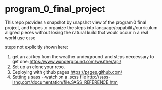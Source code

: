 # program_0_final_project

This repo provides a snapshot by snapshot view of the program 0 final project, and hopes to 
organize the steps into language/capability/curriculum aligned pieces without losing the
natural build that would occur in a real world use case 

steps not explicitly shown here: 
1. get an api key from the weather underground, and steps neccessary to get one: 
https://www.wunderground.com/weather/api/
2. Set up an clone your repo.
3. Deploying with github pages https://pages.github.com/
4. Setting a sass --watch on a .scss file http://sass-lang.com/documentation/file.SASS_REFERENCE.html



